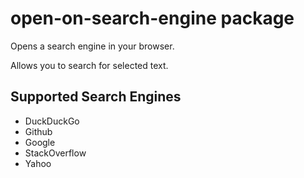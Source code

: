 # open-on-search-engine package

Opens a search engine in your browser.

Allows you to search for selected text.

## Supported Search Engines

- DuckDuckGo
- Github
- Google
- StackOverflow
- Yahoo
